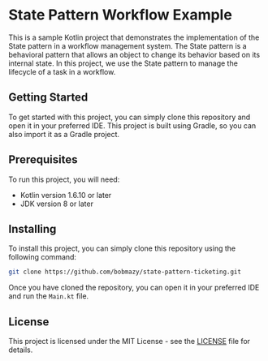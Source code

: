 # State Pattern Workflow Example
This is a sample Kotlin project that demonstrates the implementation of the State pattern in a workflow management system. The State pattern is a behavioral pattern that allows an object to change its behavior based on its internal state. In this project, we use the State pattern to manage the lifecycle of a task in a workflow.


## Getting Started
To get started with this project, you can simply clone this repository and open it in your preferred IDE. This project is built using Gradle, so you can also import it as a Gradle project.


## Prerequisites
To run this project, you will need:
- Kotlin version 1.6.10 or later
- JDK version 8 or later


## Installing
To install this project, you can simply clone this repository using the following command:

~~~ bash
git clone https://github.com/bobmazy/state-pattern-ticketing.git
~~~
Once you have cloned the repository, you can open it in your preferred IDE and run the ```Main.kt``` file.

## License
This project is licensed under the MIT License - see the [LICENSE](LICENSE) file for details.

